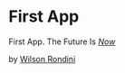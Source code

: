 # First App

First App. The Future Is
[*Now*](https://youtu.be/PhIkDtPTmTc)

by [Wilson Rondini](http://www.snopes.com/info/whatsnew.asp)